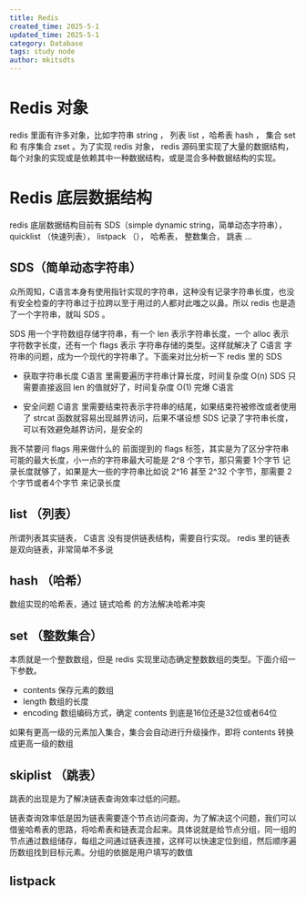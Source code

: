 ```yaml
---
title: Redis
created_time: 2025-5-1
updated_time: 2025-5-1
category: Database
tags: study node
author: mkitsdts
---
```


# Redis 对象

redis 里面有许多对象，比如字符串 string ， 列表 list ，哈希表 hash ， 集合 set 和 有序集合 zset 。为了实现 redis 对象， redis 源码里实现了大量的数据结构，每个对象的实现或是依赖其中一种数据结构，或是混合多种数据结构的实现。

# Redis 底层数据结构

redis 底层数据结构目前有 SDS（simple dynamic string，简单动态字符串）， quicklist （快速列表）， listpack （）， 哈希表， 整数集合， 跳表 ...

##  SDS（简单动态字符串）

众所周知，C语言本身有使用指针实现的字符串，这种没有记录字符串长度，也没有安全检查的字符串过于拉跨以至于用过的人都对此嗤之以鼻。所以 redis 也是造了一个字符串，就叫 SDS 。

SDS 用一个字符数组存储字符串，有一个 len 表示字符串长度，一个 alloc 表示字符数字长度，还有一个 flags 表示 字符串存储的类型。这样就解决了 C语言 字符串的问题，成为一个现代的字符串了。下面来对比分析一下 redis 里的 SDS

* 获取字符串长度 
C语言 里需要遍历字符串计算长度，时间复杂度 O(n)
SDS 只需要直接返回 len 的值就好了，时间复杂度 O(1) 完爆 C语言

* 安全问题
C语言 里需要结束符表示字符串的结尾，如果结束符被修改或者使用了 strcat 函数就容易出现越界访问，后果不堪设想
SDS 记录了字符串长度，可以有效避免越界访问，是安全的

我不禁要问 flags 用来做什么的
前面提到的 flags 标签，其实是为了区分字符串可能的最大长度，小一点的字符串最大可能是 2^8 个字节，那只需要 1个字节 记录长度就够了，如果是大一些的字符串比如说 2^16 甚至 2^32 个字节，那需要 2个字节或者4个字节 来记录长度

## list （列表）

所谓列表其实链表， C语言 没有提供链表结构，需要自行实现。 redis 里的链表是双向链表，非常简单不多说

## hash （哈希）

数组实现的哈希表，通过 链式哈希 的方法解决哈希冲突

## set （整数集合）

本质就是一个整数数组，但是 redis 实现里动态确定整数数组的类型。下面介绍一下参数。
- contents 保存元素的数组
- length 数组的长度
- encoding 数组编码方式，确定 contents 到底是16位还是32位或者64位

如果有更高一级的元素加入集合，集合会自动进行升级操作，即将 contents 转换成更高一级的数组

## skiplist （跳表）

跳表的出现是为了解决链表查询效率过低的问题。

链表查询效率低是因为链表需要逐个节点访问查询，为了解决这个问题，我们可以借鉴哈希表的思路，将哈希表和链表混合起来。具体说就是给节点分组，同一组的节点通过数组储存，每组之间通过链表连接，这样可以快速定位到组，然后顺序遍历数组找到目标元素。分组的依据是用户填写的数值

## listpack